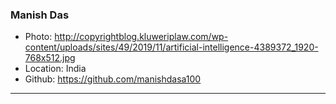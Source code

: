 ### Manish Das
- Photo: http://copyrightblog.kluweriplaw.com/wp-content/uploads/sites/49/2019/11/artificial-intelligence-4389372_1920-768x512.jpg
- Location: India
- Github: https://github.com/manishdasa100
***
